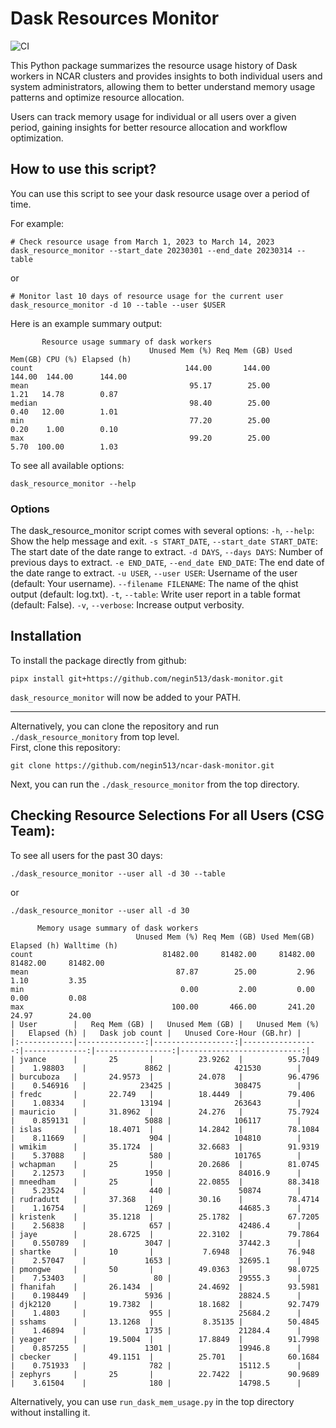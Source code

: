 # Dask Resources Monitor
![CI](https://img.shields.io/github/actions/workflow/status/negin513/ncar-dask-monitor/main.yml?label=CI&logo=GitHub&style=flat-square)


This Python package summarizes the resource usage history of Dask workers in NCAR clusters and provides insights to both individual users and system administrators, allowing them to better understand memory usage patterns and optimize resource allocation.

Users can track memory usage for individual or all users over a given period, gaining insights for better resource allocation and workflow optimization.


## How to use this script?

You can use this script to see your dask resource usage over a period of time.

For example:
```
# Check resource usage from March 1, 2023 to March 14, 2023
dask_resource_monitor --start_date 20230301 --end_date 20230314 --table
```

or
```
# Monitor last 10 days of resource usage for the current user
dask_resource_monitor -d 10 --table --user $USER
```


Here is an example summary output: 

```
       Resource usage summary of dask workers                                              
                               Unused Mem (%) Req Mem (GB) Used Mem(GB) CPU (%) Elapsed (h)
count                                  144.00       144.00       144.00  144.00      144.00
mean                                    95.17        25.00         1.21   14.78        0.87
median                                  98.40        25.00         0.40   12.00        1.01
min                                     77.20        25.00         0.20    1.00        0.10
max                                     99.20        25.00         5.70  100.00        1.03

```



To see all available options:

```
dask_resource_monitor --help
```



### Options
The dask_resource_monitor script comes with several options:
`-h`, `--help`: Show the help message and exit.
`-s START_DATE`, `--start_date START_DATE`: The start date of the date range to extract.
`-d DAYS`, `--days DAYS`: Number of previous days to extract.
`-e END_DATE`, `--end_date END_DATE`: The end date of the date range to extract.
`-u USER`, `--user USER`: Username of the user (default: Your username).
`--filename FILENAME`: The name of the qhist output (default: log.txt).
`-t`, `--table`: Write user report in a table format (default: False).
`-v`, `--verbose`: Increase output verbosity.



## Installation

To install the package directly from github:
```
pipx install git+https://github.com/negin513/dask-monitor.git
```
`dask_resource_monitor` will now be added to your PATH. 

-----

Alternatively, you can clone the repository and run `./dask_resource_monitory` from top level.  
First, clone this repository:
```
git clone https://github.com/negin513/ncar-dask-monitor.git
```
Next, you can run the `./dask_resource_monitor` from the top directory.




## Checking Resource Selections For all Users (CSG Team): 

To see all users for the past 30 days:

```
./dask_resource_monitor --user all -d 30 --table
```
or
```
./dask_resource_monitor --user all -d 30
```

```
      Memory usage summary of dask workers                                                   
                            Unused Mem (%) Req Mem (GB) Used Mem(GB) Elapsed (h) Walltime (h)
count                             81482.00     81482.00     81482.00    81482.00     81482.00
mean                                 87.87        25.00         2.96        1.10         3.35
min                                   0.00         2.00         0.00        0.00         0.08
max                                 100.00       466.00       241.20       24.97        24.00
| User        |   Req Mem (GB) |   Unused Mem (GB) |   Unused Mem (%) |   Elapsed (h) |   Dask job count |   Unused Core-Hour (GB.hr) |
|:------------|---------------:|------------------:|-----------------:|--------------:|-----------------:|---------------------------:|
| jvance      |       25       |          23.9262  |          95.7049 |    1.98803    |             8862 |              421530        |
| burcuboza   |       24.9573  |          24.078   |          96.4796 |    0.546916   |            23425 |              308475        |
| fredc       |       22.749   |          18.4449  |          79.406  |    1.08334    |            13194 |              263643        |
| mauricio    |       31.8962  |          24.276   |          75.7924 |    0.859131   |             5088 |              106117        |
| islas       |       18.4071  |          14.2842  |          78.1084 |    8.11669    |              904 |              104810        |
| wmikim      |       35.1724  |          32.6683  |          91.9319 |    5.37088    |              580 |              101765        |
| wchapman    |       25       |          20.2686  |          81.0745 |    2.12573    |             1950 |               84016.9      |
| mneedham    |       25       |          22.0855  |          88.3418 |    5.23524    |              440 |               50874        |
| rudradutt   |       37.368   |          30.16    |          78.4714 |    1.16754    |             1269 |               44685.3      |
| kristenk    |       35.1218  |          25.1782  |          67.7205 |    2.56838    |              657 |               42486.4      |
| jaye        |       28.6725  |          22.3102  |          79.7864 |    0.550789   |             3047 |               37442.3      |
| shartke     |       10       |           7.6948  |          76.948  |    2.57047    |             1653 |               32695.1      |
| pmongwe     |       50       |          49.0363  |          98.0725 |    7.53403    |               80 |               29555.3      |
| fhanifah    |       26.1434  |          24.4692  |          93.5981 |    0.198449   |             5936 |               28824.5      |
| djk2120     |       19.7382  |          18.1682  |          92.7479 |    1.4803     |              955 |               25684.2      |
| sshams      |       13.1268  |           8.35135 |          50.4845 |    1.46894    |             1735 |               21284.4      |
| yeager      |       19.5004  |          17.8849  |          91.7998 |    0.857255   |             1301 |               19946.8      |
| cbecker     |       49.1151  |          25.701   |          60.1684 |    0.751933   |              782 |               15112.5      |
| zephyrs     |       25       |          22.7422  |          90.9689 |    3.61504    |              180 |               14798.5      |

```




Alternatively, you can use `run_dask_mem_usage.py` in the top directory without installing it. 
